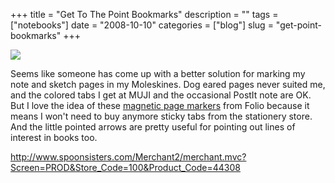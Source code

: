 +++
title = "Get To The Point Bookmarks"
description = ""
tags = ["notebooks"]
date = "2008-10-10"
categories = ["blog"]
slug = "get-point-bookmarks"
+++



  <div class="notebook-screenshot"><a href="http://www.spoonsisters.com/Merchant2/merchant.mvc?Screen=PROD&amp;Store_Code=100&amp;Product_Code=44308"><img src="http://media.konigi.com/notebook/get-to-the-point-bookmark.jpg" class="notebook-image" /></a></div><p>Seems like someone has come up with a better solution for marking my note and sketch pages in my Moleskines. Dog eared pages never suited me, and the colored tabs I get at MUJI and the occasional PostIt note are OK. But I love the idea of these <a href="http://www.spoonsisters.com/Merchant2/merchant.mvc?Screen=PROD&amp;Store_Code=100&amp;Product_Code=44308">magnetic page markers</a> from Folio because it means I won't need to buy anymore sticky tabs from the stationery store. And the little pointed arrows are pretty useful for pointing out lines of interest in books too. </p>
    
  <a href="http://www.spoonsisters.com/Merchant2/merchant.mvc?Screen=PROD&amp;Store_Code=100&amp;Product_Code=44308">http://www.spoonsisters.com/Merchant2/merchant.mvc?Screen=PROD&Store_Code=100&Product_Code=44308</a>
